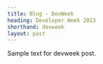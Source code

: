 ```yaml
---
title: Blog - DevWeek
heading: Developer Week 2023
shorthand: devweek
layout: post
---
```

Sample text for devweek post.